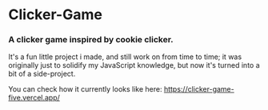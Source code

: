 # Clicker-Game

### A clicker game inspired by cookie clicker. 

It's a fun little project i made, and still work on from time to time; it was originally just to solidify my JavaScript knowledge, but now it's turned into a bit of a side-project.

You can check how it currently looks like here: https://clicker-game-five.vercel.app/
